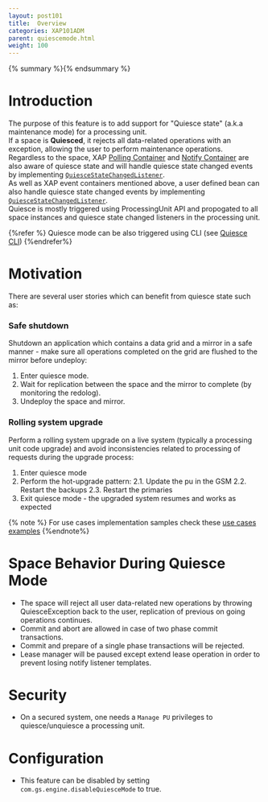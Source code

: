 ```yaml
---
layout: post101
title:  Overview
categories: XAP101ADM
parent: quiescemode.html
weight: 100
---
```


{% summary %}{% endsummary %}

# Introduction

The purpose of this feature is to add support for "Quiesce state" (a.k.a maintenance mode) for a processing unit.<br> If a space is **Quiesced**, it rejects all data-related operations with an exception, allowing the user to perform maintenance operations. <br>
Regardless to the space, XAP [Polling Container]({%currentjavaurl%}/polling-container.html) and [Notify Container]({%currentjavaurl%}/notify-container.html) are also aware of quiesce state and will handle quiesce state changed events by implementing [`QuiesceStateChangedListener`](./quiesce-pu-api.html#quiesce-state-changed-listener). <br>
As well as XAP event containers mentioned above, a user defined bean can also handle quiesce state changed events by implementing [`QuiesceStateChangedListener`](./quiesce-pu-api.html#quiesce-state-changed-listener). <br>
Quiesce is mostly triggered using ProcessingUnit API and propogated to all space instances and quiesce state changed listeners in the processing unit. <br>

{%refer %}
Quiesce mode can be also triggered using CLI (see [Quiesce CLI](./quiesce-command-line-interface.html))
{%endrefer%}



# Motivation

There are several user stories which can benefit from quiesce state such as:

### Safe shutdown

Shutdown an application which contains a data grid and a mirror in a safe manner - make sure all operations completed on the grid are flushed to the mirror before undeploy:
  
1. Enter quiesce mode.
1. Wait for replication between the space and the mirror to complete (by monitoring the redolog).
1. Undeploy the space and mirror.

### Rolling system upgrade

Perform a rolling system upgrade on a live system (typically a processing unit code upgrade) and avoid inconsistencies related to processing of requests during the upgrade process:

1. Enter quiesce mode
2. Perform the hot-upgrade pattern:
2.1.   Update the pu in the GSM
2.2.  Restart the backups
2.3. Restart the primaries
3. Exit quiesce mode - the upgraded system resumes and works as expected

{% note %}
For use cases implementation samples check these [use cases examples](./quiesce-pu-api.html#use-cases-examples)
{%endnote%}

# Space Behavior During Quiesce Mode
- The space will reject all user data-related new operations by throwing QuiesceException back to the user, replication of previous on going operations continues.
- Commit and abort are allowed in case of two phase commit transactions.
- Commit and prepare of a single phase transactions will be rejected.
- Lease manager will be paused except extend lease operation in order to prevent losing notify listener templates.

# Security
- On a secured system, one needs a `Manage PU` privileges to quiesce/unquiesce a processing unit.

# Configuration
- This feature can be disabled by setting `com.gs.engine.disableQuiesceMode` to true.
